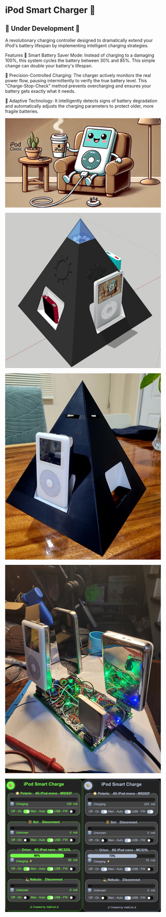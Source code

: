 # iPod Smart Charger 🔋

## 🚧 Under Development 🚧

A revolutionary charging controller designed to dramatically extend your iPod's battery lifespan by implementing intelligent charging strategies.

Features
🚀 Smart Battery Saver Mode: Instead of charging to a damaging 100%, this system cycles the battery between 30% and 85%. This simple change can double your battery's lifespan.

🔬 Precision-Controlled Charging: The charger actively monitors the real power flow, pausing intermittently to verify the true battery level. This "Charge-Stop-Check" method prevents overcharging and ensures your battery gets exactly what it needs.

🧠 Adaptive Technology: It intelligently detects signs of battery degradation and automatically adjusts the charging parameters to protect older, more fragile batteries.

![logo](https://github.com/VaAndCob/iPod-Smart-Charge/blob/main/pictures/chargeIcon.webp)

![iPodSmartCharge](https://github.com/VaAndCob/iPod-Smart-Charge/blob/main/pictures/pyramid1.jpg)

![case](https://github.com/VaAndCob/iPod-Smart-Charge/blob/main/pictures/pyramid.jpg)

![protype](https://github.com/VaAndCob/iPod-Smart-Charge/blob/main/pictures/prototype.jpg)

![UI](https://github.com/VaAndCob/iPod-Smart-Charge/blob/main/pictures/ui.png)
